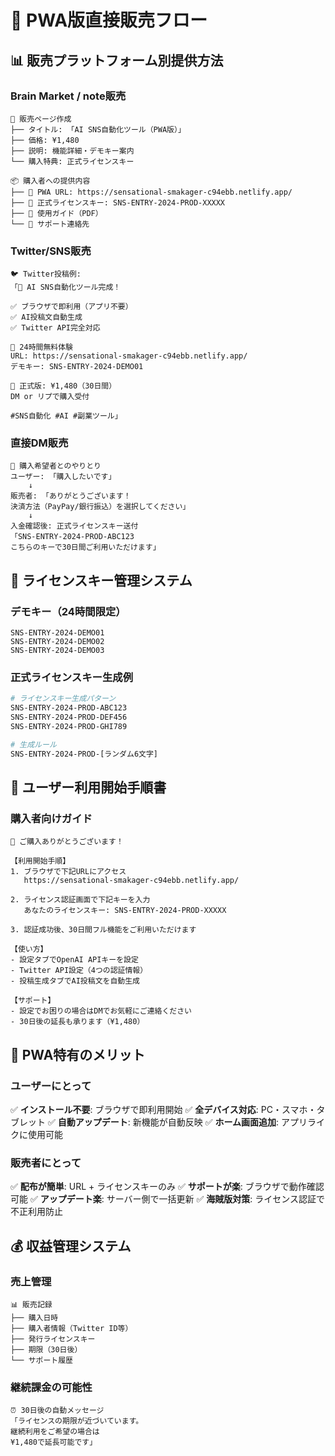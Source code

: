 # 🎯 PWA版直接販売フロー

## 📊 **販売プラットフォーム別提供方法**

### **Brain Market / note販売**
```
📝 販売ページ作成
├── タイトル: 「AI SNS自動化ツール（PWA版）」
├── 価格: ¥1,480
├── 説明: 機能詳細・デモキー案内
└── 購入特典: 正式ライセンスキー

📦 購入者への提供内容
├── 🔗 PWA URL: https://sensational-smakager-c94ebb.netlify.app/
├── 🔑 正式ライセンスキー: SNS-ENTRY-2024-PROD-XXXXX
├── 📖 使用ガイド（PDF）
└── 📧 サポート連絡先
```

### **Twitter/SNS販売**
```
🐦 Twitter投稿例:
「🚀 AI SNS自動化ツール完成！

✅ ブラウザで即利用（アプリ不要）
✅ AI投稿文自動生成
✅ Twitter API完全対応

🎁 24時間無料体験
URL: https://sensational-smakager-c94ebb.netlify.app/
デモキー: SNS-ENTRY-2024-DEMO01

💎 正式版: ¥1,480（30日間）
DM or リプで購入受付

#SNS自動化 #AI #副業ツール」
```

### **直接DM販売**
```
💬 購入希望者とのやりとり
ユーザー: 「購入したいです」
    ↓
販売者: 「ありがとうございます！
決済方法（PayPay/銀行振込）を選択してください」
    ↓
入金確認後: 正式ライセンスキー送付
「SNS-ENTRY-2024-PROD-ABC123
こちらのキーで30日間ご利用いただけます」
```

## 🔑 **ライセンスキー管理システム**

### **デモキー（24時間限定）**
```
SNS-ENTRY-2024-DEMO01
SNS-ENTRY-2024-DEMO02  
SNS-ENTRY-2024-DEMO03
```

### **正式ライセンスキー生成例**
```bash
# ライセンスキー生成パターン
SNS-ENTRY-2024-PROD-ABC123
SNS-ENTRY-2024-PROD-DEF456
SNS-ENTRY-2024-PROD-GHI789

# 生成ルール
SNS-ENTRY-2024-PROD-[ランダム6文字]
```

## 📱 **ユーザー利用開始手順書**

### **購入者向けガイド**
```
🎉 ご購入ありがとうございます！

【利用開始手順】
1. ブラウザで下記URLにアクセス
   https://sensational-smakager-c94ebb.netlify.app/

2. ライセンス認証画面で下記キーを入力
   あなたのライセンスキー: SNS-ENTRY-2024-PROD-XXXXX

3. 認証成功後、30日間フル機能をご利用いただけます

【使い方】
- 設定タブでOpenAI APIキーを設定
- Twitter API設定（4つの認証情報）
- 投稿生成タブでAI投稿文を自動生成

【サポート】
- 設定でお困りの場合はDMでお気軽にご連絡ください
- 30日後の延長も承ります（¥1,480）
```

## 🚀 **PWA特有のメリット**

### **ユーザーにとって**
✅ **インストール不要**: ブラウザで即利用開始
✅ **全デバイス対応**: PC・スマホ・タブレット
✅ **自動アップデート**: 新機能が自動反映
✅ **ホーム画面追加**: アプリライクに使用可能

### **販売者にとって**
✅ **配布が簡単**: URL + ライセンスキーのみ
✅ **サポートが楽**: ブラウザで動作確認可能
✅ **アップデート楽**: サーバー側で一括更新
✅ **海賊版対策**: ライセンス認証で不正利用防止

## 💰 **収益管理システム**

### **売上管理**
```
📊 販売記録
├── 購入日時
├── 購入者情報（Twitter ID等）
├── 発行ライセンスキー
├── 期限（30日後）
└── サポート履歴
```

### **継続課金の可能性**
```
⏰ 30日後の自動メッセージ
「ライセンスの期限が近づいています。
継続利用をご希望の場合は
¥1,480で延長可能です」
```
